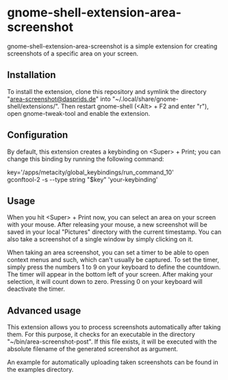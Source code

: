 gnome-shell-extension-area-screenshot
=====================================

gnome-shell-extension-area-screenshot is a simple extension for creating
screenshots of a specific area on your screen.

Installation
------------

To install the extension, clone this repository and symlink the directory
"area-screenshot@dasprids.de" into "~/.local/share/gnome-shell/extensions/".
Then restart gnome-shell (&lt;Alt&gt; + F2 and enter "r"), open
gnome-tweak-tool and enable the extension.

Configuration
-------------

By default, this extension creates a keybinding on &lt;Super&gt; + Print; you
can change this binding by running the following command:

key='/apps/metacity/global_keybindings/run_command_10'<br>
gconftool-2 -s --type string "$key" 'your-keybinding'

Usage
-----

When you hit &lt;Super&gt; + Print now, you can select an area on your screen
with your mouse. After releasing your mouse, a new screenshot will be saved in
your local "Pictures" directory with the current timestamp. You can also take
a screenshot of a single window by simply clicking on it.

When taking an area screenshot, you can set a timer to be able to open context
menus and such, which can't usually be captured. To set the timer, simply press
the numbers 1 to 9 on your keyboard to define the countdown. The timer will
appear in the bottom left of your screen. After making your selection, it will
count down to zero. Pressing 0 on your keyboard will deactivate the timer.

Advanced usage
--------------

This extension allows you to process screenshots automatically after taking
them. For this purpose, it checks for an executable in the directory
"~/bin/area-screenshot-post". If this file exists, it will be executed with
the absolute filename of the generated screenshot as argument.

An example for automatically uploading taken screenshots can be found in the
examples directory.
